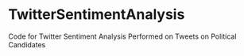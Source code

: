 # TwitterSentimentAnalysis
Code for Twitter Sentiment Analysis Performed on Tweets on Political Candidates
